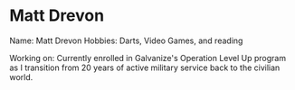 # Matt Drevon
Name: Matt Drevon
Hobbies: Darts, Video Games, and reading

Working on:  Currently enrolled in Galvanize's Operation Level Up program as I transition from 20 years of active military service back to the civilian world.
